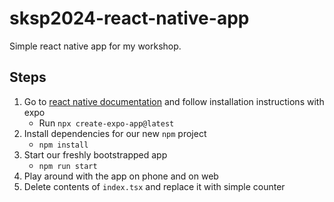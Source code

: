 # sksp2024-react-native-app

Simple react native app for my workshop.

## Steps

1. Go to [react native documentation](https://reactnative.dev/docs/environment-setup) and follow installation instructions with expo
   - Run `npx create-expo-app@latest`
2. Install dependencies for our new `npm` project
   - `npm install`
3. Start our freshly bootstrapped app
   - `npm run start`
4. Play around with the app on phone and on web
5. Delete contents of `index.tsx` and replace it with simple counter
